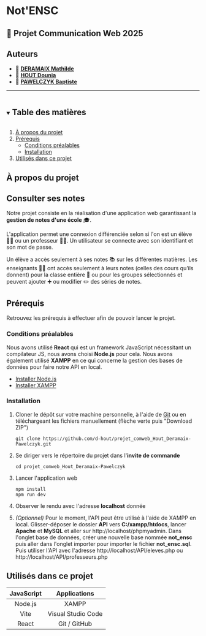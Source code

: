 # Not'ENSC
## 📎 Projet Communication Web 2025

## Auteurs

* 👤 [**DERAMAIX Mathilde**](https://github.com/MathildeDrmx)
* 👤 [**HOUT Dounia**](https://github.com/d-hout)
* 👤 [**PAWELCZYK Baptiste**](https://github.com/baptiste5403)

***

<details open="open">
  <summary><h2 style="display: inline-block">Table des matières</h2></summary>
  <ol>
    <li>
      <a href="#à-propos-du-projet">À propos du projet</a>
    </li>
    <li>
      <a href="#prérequis">Prérequis</a>
      <ul>
        <li><a href="#conditions-préalables">Conditions préalables</a></li>
        <li><a href="#installation">Installation</a></li>
      </ul>
    </li>
    <li>
      <a href="#utilisés-dans-ce-projet">Utilisés dans ce projet</a>
    </li>
  </ol>
</details>

<h2 id="à-propos-du-projet">À propos du projet</h2>

## Consulter ses notes

Notre projet consiste en la réalisation d'une application web garantissant la **gestion de notes d'une école** 🎓.

L'application permet une connexion différenciée selon si l'on est un élève 👨‍🎓 ou un professeur 👩‍🏫. Un utilisateur se connecte avec son identifiant et son mot de passe.

Un élève a accès seulement à ses notes 📚 sur les différentes matières. Les enseignants 👨‍🏫 ont accès seulement à leurs notes (celles des cours qu’ils donnent) pour la classe entière 👥 ou pour les groupes sélectionnés et peuvent ajouter ➕ ou modifier ✏️ des séries de notes.

<h2 id="prérequis">Prérequis</h2>

Retrouvez les prérequis à effectuer afin de pouvoir lancer le projet.

<h3 id="conditions-préalables">Conditions préalables</h3>

Nous avons utilisé **React** qui est un framework JavaScript nécessitant un compilateur JS, nous avons choisi **Node.js** pour cela.
Nous avons également utilisé **XAMPP** en ce qui concerne la gestion des bases de données pour faire notre API en local.

* [Installer Node.js](https://nodejs.org/)
* [Installer XAMPP](https://www.apachefriends.org/)

<h3 id="installation">Installation</h3>

1. Cloner le dépôt sur votre machine personnelle, à l'aide de [Git](https://git-scm.com/downloads) ou en téléchargeant les fichiers manuellement (flèche verte puis "Download ZIP")
   ```
   git clone https://github.com/d-hout/projet_comweb_Hout_Deramaix-Pawelczyk.git
   ```

2. Se diriger vers le répertoire du projet dans l'**invite de commande**
   ```
   cd projet_comweb_Hout_Deramaix-Pawelczyk
   ```

3. Lancer l'application web
   ```
   npm install
   npm run dev
   ```

4. Observer le rendu avec l'adresse **localhost** donnée

5. *(Optionnel)* Pour le moment, l'API peut être utilisé à l'aide de XAMPP en local. Glisser-déposer le dossier **API** vers **C:/xampp/htdocs**, lancer **Apache** et **MySQL** et aller sur http://localhost/phpmyadmin.
Dans l'onglet base de données, créer une nouvelle base nommée **not_ensc** puis aller dans l'onglet importer pour importer le fichier **not_ensc.sql**. Puis utiliser l'API avec l'adresse http://localhost/API/eleves.php ou http://localhost/API/professeurs.php

<h2 id="utilisés-dans-ce-projet">Utilisés dans ce projet</h2>

| JavaScript      | Applications       |
| :-------------: | :--------------:   |
| Node.js         | XAMPP              |
| Vite            | Visual Studio Code |
| React           | Git / GitHub       |